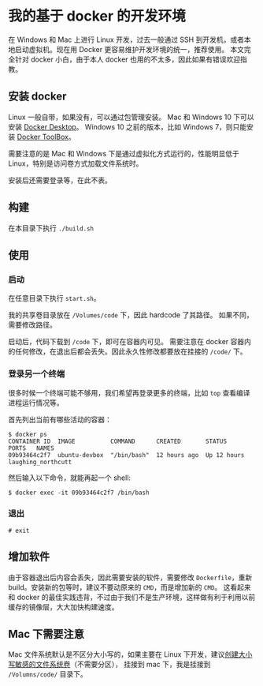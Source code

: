 # 我的基于 docker 的开发环境

在 Windows 和 Mac 上进行 Linux 开发，过去一般通过 SSH 到开发机，或者本地启动虚拟机。现在用 Docker 更容易维护开发环境的统一，推荐使用。 
本文完全针对 docker 小白，由于本人 docker 也用的不太多，因此如果有错误欢迎指教。

## 安装 docker

Linux 一般自带，如果没有，可以通过包管理安装。
Mac 和 Windows 10 下可以安装 [Docker Desktop](https://www.docker.com/products/docker-desktop)。
Windows 10 之前的版本，比如 Windows 7，则只能安装 [Docker ToolBox](https://docs.docker.com/toolbox/toolbox_install_windows/)。

需要注意的是 Mac 和 Windows 下是通过虚拟化方式运行的，性能明显低于 Linux，特别是访问卷方式加载文件系统时。

安装后还需要登录等，在此不表。

## 构建

在本目录下执行 `./build.sh`

## 使用

### 启动

在任意目录下执行 `start.sh`。

我的共享卷目录放在 `/Volumes/code` 下，因此 hardcode 了其路径。
如果不同，需要修改路径。

启动后，代码下载到 `/code` 下，即可在容器内可见。
需要注意在 docker 容器内的任何修改，在退出后都会丢失。因此永久性修改都要放在挂接的 `/code/` 下。

### 登录另一个终端

很多时候一个终端可能不够用，我们希望再登录更多的终端，比如 `top` 查看编译进程运行情况等。

首先列出当前有哪些活动的容器：

```console
$ docker ps
CONTAINER ID  IMAGE          COMMAND      CREATED       STATUS       PORTS   NAMES
09b93464c2f7  ubuntu-devbox  "/bin/bash"  12 hours ago  Up 12 hours          laughing_northcutt
```
然后输入以下命令，就能再起一个 shell:

```console
$ docker exec -it 09b93464c2f7 /bin/bash
```

### 退出

```console
# exit
```

## 增加软件

由于容器退出后内容会丢失，因此需要安装的软件，需要修改 `Dockerfile`，重新 build。安装新的包等时，建议不要动原来的 `CMD`，而是增加新的 `CMD`。
这看起来和 docker 的最佳实践违背，不过由于我们不是生产环境，这样做有利于利用以前缓存的镜像层，大大加快构建速度。

## Mac 下需要注意

Mac 文件系统默认是不区分大小写的，如果主要在 Linux 下开发，建议[创建大小写敏感的文件系统卷](https://www.google.com/search?q=mac+%E5%A4%A7%E5%B0%8F%E5%86%99%E6%95%8F%E6%84%9F+%E5%8D%B7)（不需要分区），
挂接到 mac 下，我是挂接到 `/Volumns/code/` 目录下。
